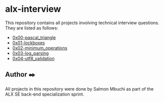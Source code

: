 # alx-interview

This repository contains all projects involving technical interview questions. They are listed as follows:

- [0x00-pascal_triangle](./0x00-pascal_triangle)
- [0x01-lockboxes](./0x01-lockboxes/)
- [0x02-minimum_operations](./0x02-minimum_operations)
- [0x03-log_parsing](./0x03-log_parsing)
- [0x04-utf8_validation](./0x04-utf8_validation/)

## Author ✒️

All projects in this repository were done by Salmon Mbuchi as part of the ALX SE back-end specialization sprint.
